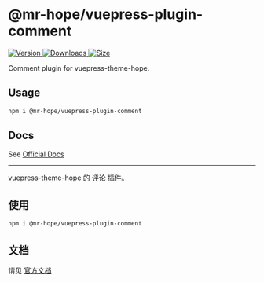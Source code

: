 # @mr-hope/vuepress-plugin-comment

[![Version](https://img.shields.io/npm/v/@mr-hope/vuepress-plugin-comment.svg?style=flat-square&logo=npm) ![Downloads](https://img.shields.io/npm/dm/@mr-hope/vuepress-plugin-comment.svg?style=flat-square&logo=npm) ![Size](https://img.shields.io/bundlephobia/min/@mr-hope/vuepress-plugin-comment?style=flat-square&logo=npm)](https://www.npmjs.com/package/@mr-hope/vuepress-plugin-comment)

Comment plugin for vuepress-theme-hope.

## Usage

```bash
npm i @mr-hope/vuepress-plugin-comment
```

## Docs

See [Official Docs](https://vuepress-comment.mrhope.site/en/)

---

vuepress-theme-hope 的 评论 插件。

## 使用

```bash
npm i @mr-hope/vuepress-plugin-comment
```

## 文档

请见 [官方文档](https://vuepress-comment.mrhope.site/)
